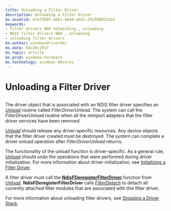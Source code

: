 ```yaml
---
title: Unloading a Filter Driver
description: Unloading a Filter Driver
ms.assetid: e7ef209f-ab61-4644-a641-2fef09023a24
keywords:
- filter drivers WDK networking , unloading
- NDIS filter drivers WDK , unloading
- unloading filter drivers
ms.author: windowsdriverdev
ms.date: 04/20/2017
ms.topic: article
ms.prod: windows-hardware
ms.technology: windows-devices
---
```


# Unloading a Filter Driver


## <a href="" id="ddk-unloading-a-filter-driver-ng"></a>


The driver object that is associated with an NDIS filter driver specifies an [*Unload*](https://msdn.microsoft.com/library/windows/hardware/ff564886) routine called *FilterDriverUnload*. The system can call the *FilterDriverUnload* routine when all the miniport adapters that the filter driver services have been removed.

[*Unload*](https://msdn.microsoft.com/library/windows/hardware/ff564886) should release any driver-specific resources. Any device objects that the filter driver created must be destroyed. The system can complete a driver unload operation after *FilterDriverUnload* returns.

The functionality of the unload function is driver-specific. As a general rule, [*Unload*](https://msdn.microsoft.com/library/windows/hardware/ff564886) should undo the operations that were performed during driver initialization. For more information about driver initialization, see [Initializing a Filter Driver](initializing-a-filter-driver.md).

A filter driver must call the [**NdisFDeregisterFilterDriver**](https://msdn.microsoft.com/library/windows/hardware/ff561800) function from [*Unload*](https://msdn.microsoft.com/library/windows/hardware/ff564886). **NdisFDeregisterFilterDriver** calls [*FilterDetach*](https://msdn.microsoft.com/en-us/library/windows/hardware/ff549918) to detach all currently attached filter modules that are associated with this filter driver.

For more information about unloading filter drivers, see [Stopping a Driver Stack](stopping-a-driver-stack.md).
